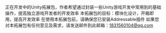 正在开发中的Unity拓展包，作者希望通过封装一些Unity游戏开发中常用到的基础操作，提高独立游戏开发者的开发效率
本拓展包的目标：模块化设计，开箱即用，提高开发效率
在使用本拓展包前，请确保您已安装Addressable插件
如果您对本拓展包有任何意见及需求，请发送邮件到此邮箱：1831560104@qq.com
